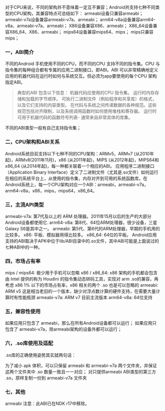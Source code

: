  对于CPU来说，不同的架构并不意味着一定互不兼容；Android共支持七种不同类型的CPU架构，其兼容特点可总结如下：
armeabi设备只兼容armeabi；
armeabi-v7a设备兼容armeabi-v7a、armeabi；
arm64-v8a设备兼容arm64-v8a、armeabi-v7a、armeabi；
X86设备兼容X86、armeabi；
X86_64设备兼容X86_64、X86、armeabi；
mips64设备兼容mips64、mips；
mips只兼容mips；





### **一，ABI简介**

不同的Android 手机使用不同的CPU，而不同的CPU 支持不同的指令集。CPU 与指令集的每种组合都有专属的应用二进制接口，即ABI。ABI 可以非常精确地定义应用的机器代码在运行时如何与系统交互。但必须为app要使用的每个CPU 架构指定ABI。

> 典型的ABI 包含以下信息：
> 机器代码应使用的CPU 指令集。
> 运行时内存存储和加载的字节顺序。
> 可执行二进制文件（例如程序和共享库）的格式，以及它们支持的内容类型。
> 在代码与系统之间传递数据的各种规范。这些规范包括对齐限制，以及系统调用函数时如何使用堆栈和寄存器。
> 运行时可用于机器代码的函数符号列表- 通常来自非常具体的库集。

不同的ABI类型一般有自己支持指令集；

### **二，CPU架构和ABI关系**

Android系统目前支持以下七种不同的CPU架构：ARMv5，ARMv7 (从2010年起)，ARMv8(2011年11月)，x86 (从2011年起)，MIPS (从2012年起)，MIPS64和x86_64 (从2014年起)，每一种都关联着一个相应的ABI。
应用程序二进制接口（Application Binary Interface）定义了二进制文件（尤其是.so文件）如何运行在相应的系统平台上，从使用的指令集，内存对齐到可用的系统函数库。在Android系统上，每一个CPU架构对应一个ABI：armeabi，armeabi-v7a，arm64-v8a，x86，mips，mips64，x86_64。

### **三，主流API类型**

armeabi-v7a: 第7代及以上的 ARM 处理器。2011年15月以后的生产的大部分Android设备都使用它.
arm64-v8a: 第8代、64位ARM处理器，很少设备，三星 Galaxy S6是其中之一。
armeabi: 第5代、第6代的ARM处理器，早期的手机用的比较多。
x86: 平板、模拟器用得比较多。
x86_64: 64位的平板。
Android应用支持的ABI取决于APK中位于lib/ABI目录中的.so文件，其中ABI可能是上面说过的七种ABI中的一种。

### **四，市场占有率**

mips / mips64: 极少用于手机可以忽略
x86 / x86_64: x86 架构的手机都会包含由 Intel 提供的称为 Houdini 的指令集动态转码工具，实现对 arm .so的兼容，再考虑 x86 1% 以下的市场占有率，x86 相关的两个 .so 也是可以忽略的
armeabi: ARM v5 这是相当老旧的一个版本，缺少对浮点数计算的硬件支持，在需要大量计算时有性能瓶颈
armeabi-v7a: ARM v7 目前主流版本
arm64-v8a: 64位支持

### **五，兼容性使用**

如果应用只包含了 armeabi，那么在所有Android设备都可以运行；
如果应用只包含了 armeabi-v7a，除armeabi架构的设备外都可以运行；

### **六，.so库使用及适配**

.so库的正确使用姿势其实就两句话：

为了减小 apk 体积，可以只保留 armeabi 和 armeabi-v7a 两个文件夹，并保证这两个文件夹中 .so 数量一致且一一对应；
对只提供armeabi ABI类型的第三方 .so，原样复制一份到 armeabi-v7a 文件夹

### **七，其他**

armeabi
注意：此ABI已在NDK r17中移除。